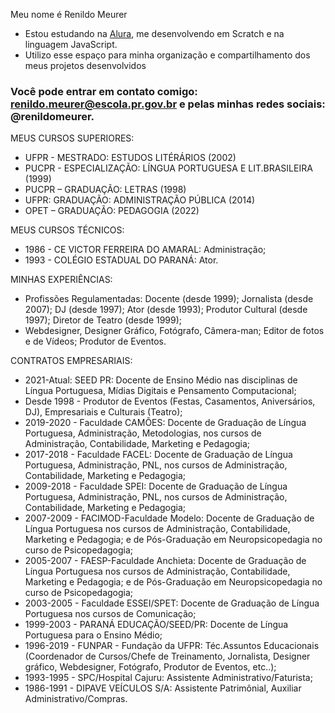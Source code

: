 Meu nome é  Renildo Meurer

- Estou estudando na [Alura](https://www.alura.com.br), me desenvolvendo em Scratch e na linguagem JavaScript.
- Utilizo esse espaço para minha organização e compartilhamento dos meus projetos desenvolvidos

### Você pode entrar em contato comigo: renildo.meurer@escola.pr.gov.br e pelas minhas redes sociais: @renildomeurer.

MEUS CURSOS SUPERIORES:
- UFPR - MESTRADO: ESTUDOS LITÉRÁRIOS (2002)
- PUCPR - ESPECIALIZAÇÃO: LÍNGUA PORTUGUESA E LIT.BRASILEIRA (1999)
- PUCPR – GRADUAÇÃO: LETRAS (1998)
- UFPR: GRADUAÇÃO: ADMINISTRAÇÃO PÚBLICA (2014)
- OPET – GRADUAÇÃO: PEDAGOGIA (2022)

MEUS CURSOS TÉCNICOS:
- 1986 - CE VICTOR FERREIRA DO AMARAL: Administração;
- 1993 - COLÉGIO ESTADUAL DO PARANÁ: Ator.

MINHAS EXPERIÊNCIAS:
- Profissões Regulamentadas: Docente (desde 1999); Jornalista (desde 2007); DJ (desde 1997); Ator (desde 1993); Produtor Cultural (desde 1997); Diretor de Teatro (desde 1999); 
- Webdesigner, Designer Gráfico, Fotógrafo, Câmera-man; Editor de fotos e de Vídeos; Produtor de Eventos.

CONTRATOS EMPRESARIAIS:
- 2021-Atual: SEED PR: Docente de Ensino Médio nas disciplinas de Língua Portuguesa, Mídias Digitais e Pensamento Computacional;
- Desde 1998 - Produtor de Eventos (Festas, Casamentos, Aniversários, DJ), Empresariais e Culturais (Teatro);
- 2019-2020 - Faculdade CAMÕES: Docente de Graduação de Língua Portuguesa, Administração, Metodologias, nos cursos de Administração, Contabilidade, Marketing e Pedagogia;
- 2017-2018 - Faculdade FACEL: Docente de Graduação de Língua Portuguesa, Administração, PNL, nos cursos de Administração, Contabilidade, Marketing e Pedagogia;
- 2009-2018 - Faculdade SPEI: Docente de Graduação de Língua Portuguesa, Administração, PNL, nos cursos de Administração, Contabilidade, Marketing e Pedagogia; 
- 2007-2009 - FACIMOD-Faculdade Modelo: Docente de Graduação de Língua Portuguesa nos cursos de Administração, Contabilidade, Marketing e Pedagogia; e de Pós-Graduação em Neuropsicopedagia no curso de Psicopedagogia;
- 2005-2007 - FAESP-Faculdade Anchieta: Docente de Graduação de Língua Portuguesa nos cursos de Administração, Contabilidade, Marketing e Pedagogia; e de Pós-Graduação em Neuropsicopedagia no curso de Psicopedagogia;
- 2003-2005 - Faculdade ESSEI/SPET: Docente de Graduação de Língua Portuguesa nos cursos de Comunicação;
- 1999-2003 - PARANÁ EDUCAÇÃO/SEED/PR: Docente de Língua Portuguesa para o Ensino Médio;
- 1996-2019 - FUNPAR - Fundação da UFPR: Téc.Assuntos Educacionais (Coordenador de Cursos/Chefe de Treinamento, Jornalista, Designer gráfico, Webdesigner, Fotógrafo, Produtor de Eventos, etc..);
- 1993-1995 - SPC/Hospital Cajuru: Assistente Administrativo/Faturista;
- 1986-1991 - DIPAVE VEÍCULOS S/A: Assistente Patrimônial, Auxiliar Administrativo/Compras.
